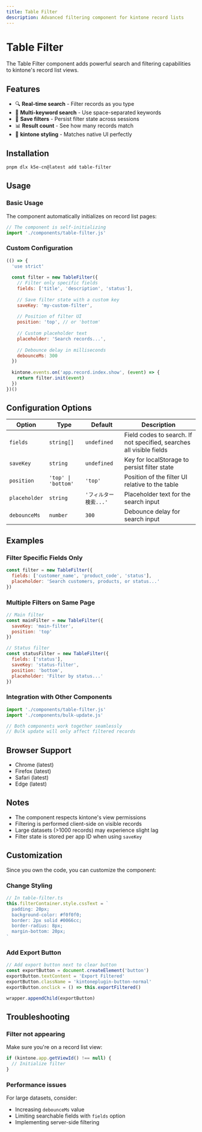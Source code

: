 ```yaml
---
title: Table Filter
description: Advanced filtering component for kintone record lists
---
```


# Table Filter

The Table Filter component adds powerful search and filtering capabilities to kintone's record list views.

## Features

- 🔍 **Real-time search** - Filter records as you type
- 🎯 **Multi-keyword search** - Use space-separated keywords
- 💾 **Save filters** - Persist filter state across sessions
- 📊 **Result count** - See how many records match
- 🎨 **kintone styling** - Matches native UI perfectly

## Installation

```bash
pnpm dlx k5e-cn@latest add table-filter
```

## Usage

### Basic Usage

The component automatically initializes on record list pages:

```javascript
// The component is self-initializing
import './components/table-filter.js'
```

### Custom Configuration

```javascript
(() => {
  'use strict'
  
  const filter = new TableFilter({
    // Filter only specific fields
    fields: ['title', 'description', 'status'],
    
    // Save filter state with a custom key
    saveKey: 'my-custom-filter',
    
    // Position of filter UI
    position: 'top', // or 'bottom'
    
    // Custom placeholder text
    placeholder: 'Search records...',
    
    // Debounce delay in milliseconds
    debounceMs: 300
  })
  
  kintone.events.on('app.record.index.show', (event) => {
    return filter.init(event)
  })
})()
```

## Configuration Options

| Option | Type | Default | Description |
|--------|------|---------|-------------|
| `fields` | `string[]` | `undefined` | Field codes to search. If not specified, searches all visible fields |
| `saveKey` | `string` | `undefined` | Key for localStorage to persist filter state |
| `position` | `'top' \| 'bottom'` | `'top'` | Position of the filter UI relative to the table |
| `placeholder` | `string` | `'フィルター検索...'` | Placeholder text for the search input |
| `debounceMs` | `number` | `300` | Debounce delay for search input |

## Examples

### Filter Specific Fields Only

```javascript
const filter = new TableFilter({
  fields: ['customer_name', 'product_code', 'status'],
  placeholder: 'Search customers, products, or status...'
})
```

### Multiple Filters on Same Page

```javascript
// Main filter
const mainFilter = new TableFilter({
  saveKey: 'main-filter',
  position: 'top'
})

// Status filter
const statusFilter = new TableFilter({
  fields: ['status'],
  saveKey: 'status-filter',
  position: 'bottom',
  placeholder: 'Filter by status...'
})
```

### Integration with Other Components

```javascript
import './components/table-filter.js'
import './components/bulk-update.js'

// Both components work together seamlessly
// Bulk update will only affect filtered records
```

## Browser Support

- Chrome (latest)
- Firefox (latest)
- Safari (latest)
- Edge (latest)

## Notes

- The component respects kintone's view permissions
- Filtering is performed client-side on visible records
- Large datasets (>1000 records) may experience slight lag
- Filter state is stored per app ID when using `saveKey`

## Customization

Since you own the code, you can customize the component:

### Change Styling

```javascript
// In table-filter.ts
this.filterContainer.style.cssText = `
  padding: 20px;
  background-color: #f0f0f0;
  border: 2px solid #0066cc;
  border-radius: 8px;
  margin-bottom: 20px;
`
```

### Add Export Button

```javascript
// Add export button next to clear button
const exportButton = document.createElement('button')
exportButton.textContent = 'Export Filtered'
exportButton.className = 'kintoneplugin-button-normal'
exportButton.onclick = () => this.exportFiltered()

wrapper.appendChild(exportButton)
```

## Troubleshooting

### Filter not appearing

Make sure you're on a record list view:
```javascript
if (kintone.app.getViewId() !== null) {
  // Initialize filter
}
```

### Performance issues

For large datasets, consider:
- Increasing `debounceMs` value
- Limiting searchable fields with `fields` option
- Implementing server-side filtering